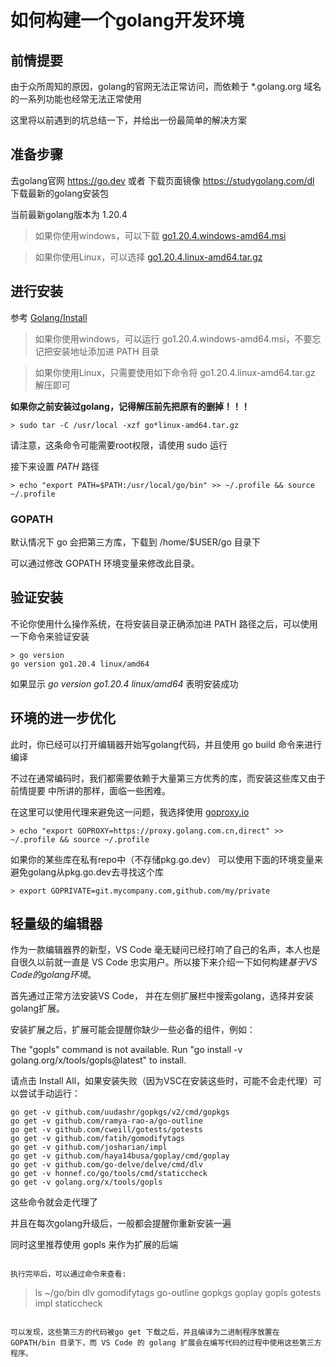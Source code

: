 # 如何构建一个golang开发环境

## 前情提要
由于众所周知的原因，golang的官网无法正常访问，而依赖于 *.golang.org 域名的一系列功能也经常无法正常使用

这里将以前遇到的坑总结一下，并给出一份最简单的解决方案

## 准备步骤

去golang官网 https://go.dev 或者 下载页面镜像 https://studygolang.com/dl 下载最新的golang安装包

当前最新golang版本为 1.20.4

> 如果你使用windows，可以下载 [go1.20.4.windows-amd64.msi](https://studygolang.com/dl/golang/go1.20.4.windows-amd64.msi)

> 如果你使用Linux，可以选择 [go1.20.4.linux-amd64.tar.gz](https://studygolang.com/dl/golang/go1.20.4.linux-amd64.tar.gz)

## 进行安装

参考 [Golang/Install](https://docs.studygolang.com/doc/install)

> 如果你使用windows，可以运行 go1.20.4.windows-amd64.msi，不要忘记把安装地址添加进 PATH 目录

> 如果你使用Linux，只需要使用如下命令将 go1.20.4.linux-amd64.tar.gz 解压即可

**如果你之前安装过golang，记得解压前先把原有的删掉！！！**

```
> sudo tar -C /usr/local -xzf go*linux-amd64.tar.gz
```
请注意，这条命令可能需要root权限，请使用 sudo 运行

接下来设置 *PATH* 路径

```
> echo "export PATH=$PATH:/usr/local/go/bin" >> ~/.profile && source ~/.profile
```

### GOPATH

默认情况下 go 会把第三方库，下载到 /home/$USER/go 目录下

可以通过修改 GOPATH 环境变量来修改此目录。

## 验证安装

不论你使用什么操作系统，在将安装目录正确添加进 PATH 路径之后，可以使用一下命令来验证安装

```
> go version
go version go1.20.4 linux/amd64
```

如果显示 *go version go1.20.4 linux/amd64* 表明安装成功

## 环境的进一步优化

此时，你已经可以打开编辑器开始写golang代码，并且使用 go build 命令来进行编译

不过在通常编码时，我们都需要依赖于大量第三方优秀的库，而安装这些库又由于 前情提要 中所讲的那样，面临一些困难。

在这里可以使用代理来避免这一问题，我选择使用 [goproxy.io](goproxy.io)

```
> echo "export GOPROXY=https://proxy.golang.com.cn,direct" >> ~/.profile && source ~/.profile
```

如果你的某些库在私有repo中（不存储pkg.go.dev）
可以使用下面的环境变量来避免golang从pkg.go.dev去寻找这个库

```
> export GOPRIVATE=git.mycompany.com,github.com/my/private
```

## 轻量级的编辑器

作为一款编辑器界的新型，VS Code 毫无疑问已经打响了自己的名声，本人也是自很久以前就一直是 VS Code 忠实用户。所以接下来介绍一下如何构建*基于VS Code的golang环境*。

首先通过正常方法安装VS Code， 并在左侧扩展栏中搜索golang，选择并安装golang扩展。

安装扩展之后，扩展可能会提醒你缺少一些必备的组件，例如：

The "gopls" command is not available. Run "go install -v golang.org/x/tools/gopls@latest" to install.

请点击 Install All，如果安装失败（因为VSC在安装这些时，可能不会走代理）可以尝试手动运行：

```
go get -v github.com/uudashr/gopkgs/v2/cmd/gopkgs
go get -v github.com/ramya-rao-a/go-outline
go get -v github.com/cweill/gotests/gotests
go get -v github.com/fatih/gomodifytags
go get -v github.com/josharian/impl
go get -v github.com/haya14busa/goplay/cmd/goplay
go get -v github.com/go-delve/delve/cmd/dlv
go get -v honnef.co/go/tools/cmd/staticcheck
go get -v golang.org/x/tools/gopls
```

这些命令就会走代理了

并且在每次golang升级后，一般都会提醒你重新安装一遍

同时这里推荐使用 gopls 来作为扩展的后端

```

执行完毕后，可以通过命令来查看:

```
> ls ~/go/bin
dlv  gomodifytags  go-outline  gopkgs  goplay  gopls  gotests  impl  staticcheck
```

可以发现，这些第三方的代码被go get 下载之后，并且编译为二进制程序放置在 GOPATH/bin 目录下，而 VS Code 的 golang 扩展会在编写代码的过程中使用这些第三方程序。